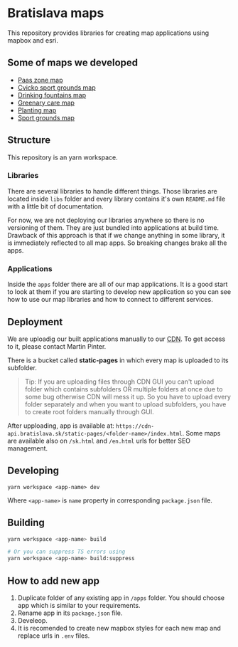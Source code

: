 # Bratislava maps

This repository provides libraries for creating map applications using mapbox and esri.

## Some of maps we developed

- [Paas zone map](https://cdn-api.bratislava.sk/static-pages/paas-map/index.html?lang=sk)
- [Cvicko sport grounds map](https://cdn-api.bratislava.sk/static-pages/cvicko-map/index.html?lang=sk)
- [Drinking fountains map](https://cdn-api.bratislava.sk/static-pages/drinking-fountains-map/index.html?lang=sk)
- [Greenary care map](https://cdn-api.bratislava.sk/static-pages/greenary-care-map/index.html?lang=sk)
- [Planting map](https://cdn-api.bratislava.sk/static-pages/planting-map/index.html?lang=sk)
- [Sport grounds map](https://cdn-api.bratislava.sk/static-pages/sport-grounds-map/index.html?lang=sk)

## Structure

This repository is an yarn workspace.

### Libraries

There are several libraries to handle different things. Those libraries are located inside `libs` folder and every library contains it's own `README.md` file with a little bit of documentation.

For now, we are not deploying our libraries anywhere so there is no versioning of them. They are just bundled into applications at build time. Drawback of this approach is that if we change anything in some library, it is immediately reflected to all map apps. So breaking changes brake all the apps.

### Applications

Inside the `apps` folder there are all of our map applications. It is a good start to look at them if you are starting to develop new application so you can see how to use our map libraries and how to connect to different services.

## Deployment

We are uploadig our built applications manually to our [CDN](https://cdn.bratislava.sk/buckets/static-pages/browse). To get access to it, please contact Martin Pinter.

There is a bucket called **static-pages** in which every map is uploaded to its subfolder.

> Tip: If you are uploading files through CDN GUI you can't upload folder which contains subfolders OR multiple folders at once due to some bug otherwise CDN will mess it up. So you have to upload every folder separately and when you want to upload subfolders, you have to create root folders manually through GUI.

After upploading, app is available at: `https://cdn-api.bratislava.sk/static-pages/<folder-name>/index.html`. Some maps are available also on `/sk.html` and `/en.html` urls for better SEO management.

## Developing

```
yarn workspace <app-name> dev
```

Where `<app-name>` is `name` property in corresponding `package.json` file.

## Building

```bash
yarn workspace <app-name> build

# Or you can suppress TS errors using
yarn workspace <app-name> build:suppress
```

## How to add new app

1. Duplicate folder of any existing app in `/apps` folder. You should choose app which is similar to your requirements.
3. Rename app in its `package.json` file.
6. Develeop.
7. It is recomended to create new mapbox styles for each new map and replace urls in `.env` files.
